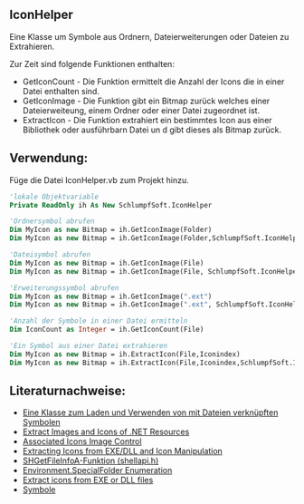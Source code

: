 ## IconHelper

Eine Klasse um Symbole aus Ordnern, Dateierweiterungen oder Dateien zu Extrahieren.

Zur Zeit sind folgende Funktionen enthalten:

- GetIconCount - Die Funktion ermittelt die Anzahl der Icons die in einer Datei enthalten sind.
- GetIconImage - Die Funktion gibt ein Bitmap zurück welches einer Dateierweiteung, einem Ordner oder einer Datei zugeordnet ist.
- ExtractIcon - Die Funktion extrahiert ein bestimmtes Icon aus einer Bibliothek oder ausführbarn Datei un d gibt dieses als Bitmap zurück.

## Verwendung:

Füge die Datei IconHelper.vb zum Projekt hinzu.

```vb
'lokale Objektvariable
Private ReadOnly ih As New SchlumpfSoft.IconHelper

'Ordnersymbol abrufen
Dim MyIcon as new Bitmap = ih.GetIconImage(Folder) 
Dim MyIcon as new Bitmap = ih.GetIconImage(Folder,SchlumpfSoft.IconHelper.IconSizes.x32)

'Dateisymbol abrufen
Dim MyIcon as new Bitmap = ih.GetIconImage(File)
Dim MyIcon as new Bitmap = ih.GetIconImage(File, SchlumpfSoft.IconHelper.IconSizes.x32)

'Erweiterungssymbol abrufen
Dim MyIcon as new Bitmap = ih.GetIconImage(".ext")
Dim MyIcon as new Bitmap = ih.GetIconImage(".ext", SchlumpfSoft.IconHelper.IconSizes.x32)

'Anzahl der Symbole in einer Datei ermitteln
Dim IconCount as Integer = ih.GetIconCount(File)

'Ein Symbol aus einer Datei extrahieren
Dim MyIcon as new Bitmap = ih.ExtractIcon(File,Iconindex)
Dim MyIcon as new Bitmap = ih.ExtractIcon(File,Iconindex,SchlumpfSoft.IconHelper.IconSizes.x32)
```

## Literaturnachweise:

- [Eine Klasse zum Laden und Verwenden von mit Dateien verknüpften Symbolen](https://www.codeproject.com/Articles/25534/A-class-to-load-and-use-file-associated-icons?msg=2848839#xx2848839xx)
- [Extract Images and Icons of .NET Resources](https://www.codeproject.com/Articles/285720/Extract-Images-and-Icons-of-NET-Resources)
- [Associated Icons Image Control](https://www.codeproject.com/Articles/10530/Associated-Icons-Image-Control)
- [Extracting Icons from EXE/DLL and Icon Manipulation](https://www.codeproject.com/Articles/32617/Extracting-Icons-from-EXE-DLL-and-Icon-Manipulatio)
- [SHGetFileInfoA-Funktion (shellapi.h)](https://docs.microsoft.com/de-de/windows/win32/api/shellapi/nf-shellapi-shgetfileinfoa?redirectedfrom=MSDN)
- [Environment.SpecialFolder Enumeration](https://docs.microsoft.com/de-de/dotnet/api/system.environment.specialfolder?view=netframework-4.6)
- [Extract icons from EXE or DLL files](https://www.codeproject.com/Articles/26824/Extract-icons-from-EXE-or-DLL-files)
- [Symbole](https://learn.microsoft.com/en-us/previous-versions/ms997538(v=msdn.10)?redirectedfrom=MSDN)
